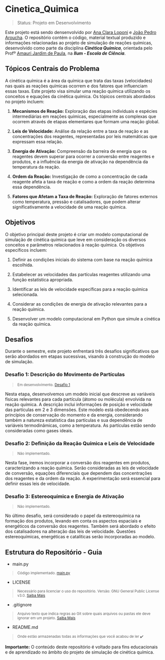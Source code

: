 # Cinetica_Quimica

> Status: Projeto em Desenvolvimento

Este projeto está sendo densenvolvido por [Ana Clara Loponi](https://github.com/AnaLoponi) e [João Pedro Aroucha](https://github.com/jpab2004). O repositório contém o código, material textual produzido e informações relacionadas ao projeto de simulação de reações químicas, desenvolvido como parte da disciplina ___Cinética Química___, orientada pelo Profº [Amauri Jardim de Paula](http://lattes.cnpq.br/3912955675367941), na ___Ilum - Escola de Ciência___.

## Tópicos Centrais do Problema

A cinética química é a área da química que trata das taxas (velocidades) nas quais as reações químicas ocorrem e dos fatores que influenciam essas taxas. Este projeto visa simular uma reação química utilizando os conceitos e equações da cinética química. Os tópicos centrais abordados no projeto incluem:

1. **Mecanismos de Reação:** Exploração das etapas individuais e espécies intermediárias em reações químicas, especialmente as complexas que ocorrem através de etapas elementares que formam uma reação global.

2. **Leis de Velocidade:** Análise da relação entre a taxa de reação e as concentrações dos reagentes, representadas por leis matemáticas que expressam essa relação.

3. **Energia de Ativação:** Compreensão da barreira de energia que os reagentes devem superar para ocorrer a conversão entre reagentes e produtos, e a influência da energia de ativação na dependência da temperatura da reação.

4. **Ordem da Reação:** Investigação de como a concentração de cada reagente afeta a taxa de reação e como a ordem da reação determina essa dependência.

5. **Fatores que Afetam a Taxa de Reação:** Exploração de fatores externos como temperatura, pressão e catalisadores, que podem alterar significativamente a velocidade de uma reação química.

## Objetivos

O objetivo principal deste projeto é criar um modelo computacional de simulação de cinética química que leve em consideração os diversos conceitos e parâmetros relacionados à reação química. Os objetivos específicos incluem:

1. Definir as condições iniciais do sistema com base na reação química escolhida.

2. Estabelecer as velocidades das partículas reagentes utilizando uma função estatística apropriada.

3. Identificar as leis de velocidade específicas para a reação química selecionada.

4. Considerar as condições de energia de ativação relevantes para a reação química.

5. Desenvolver um modelo computacional em Python que simule a cinética da reação química.

## Desafios

Durante o semestre, este projeto enfrentará três desafios significativos que serão abordados em etapas sucessivas, visando à construção do modelo de simulação. 

### Desafio 1: Descrição do Movimento de Partículas
> <sub> Em desenvolvimento. [Desafio 1](https://github.com/jpab2004/Cinetica_Quimica/blob/main/main.py)</sub>

Nesta etapa, desenvolvemos um modelo inicial que descreve as variáveis físicas relevantes para cada partícula (átomo ou molécula) envolvida na reação química. A descrição inclui informações de posição e velocidade das partículas em 2 e 3 dimensões. Este modelo está obedecendo aos princípios de conservação do momento e da energia, considerando também a natureza estatística das partículas e sua dependência de variáveis termodinâmicas, como a temperatura. As partículas estão sendo consideradas como gases ideais.

### Desafio 2: Definição da Reação Química e Leis de Velocidade
> <sub> Não implementado. </sub>

Nesta fase, iremos incorporar a conversão dos reagentes em produtos, caracterizando a reação química. Serão consideradas as leis de velocidade de conversão, equações diferenciais que dependem das concentrações dos reagentes e da ordem da reação. A experimentação será essencial para definir essas leis de velocidade.

### Desafio 3: Estereoquímica e Energia de Ativação
> <sub> Não implementado. </sub>

No último desafio, será considerado o papel da estereoquímica na formação dos produtos, levando em conta os aspectos espaciais e energéticos da conversão dos reagentes. Também será abordado o efeito dos catalisadores na alteração das leis de velocidade. Questões estereoquímicas, energéticas e catalíticas serão incorporadas ao modelo.

## Estrutura do Repositório - Guia

* main.py
> <sub> Código implementado. [main.py](https://github.com/jpab2004/Cinetica_Quimica/blob/main/main.py)</sub>
* LICENSE
> <sub>Necessário para licenciar o uso do repositório. Versão: GNU General Public License v3.0. [Saiba Mais](https://docs.github.com/en/communities/setting-up-your-project-for-healthy-contributions/adding-a-license-to-a-repository)</sub>
* .gitignore
> <sub> Arquivo texto que indica regras ao Git sobre quais arquivos ou pastas ele deve ignorar em um projeto. [Saiba Mais](https://docs.github.com/en/get-started/getting-started-with-git/ignoring-files)</sub>
* README.md
> <sub> Onde estão armazenadas todas as informações que você acabou de ler ✔️</sub>

**Importante:** O conteúdo deste repositório é voltado para fins educacionais e de aprendizado no âmbito do projeto de simulação de cinética química.
